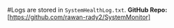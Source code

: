 #Logs are stored in `SystemHealthLog.txt`.
**GitHub Repo:** [https://github.com/rawan-rady2/SystemMonitor]
